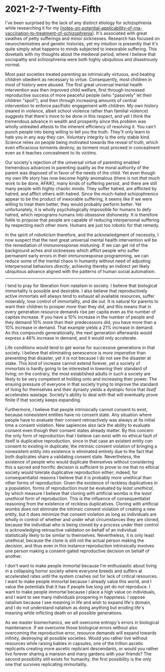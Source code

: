 # 2021-2-7-Twenty-Fifth

I've been surprised by the lack of any distinct etiology for schizophrenia while researching it for my [[notes-on-potential-applicability-of-rna-vaccination-to-treatment-of-schizophrenia]].  It's associated with great swathes of petty sufferings and minor sicknesses.  Research has focused on neurochemistries and genetic histories, yet my intuition is presently that it's quite simply what happens to minds subjected to inexorable suffering.  This dovetails with my thoughts about the medieval period, where I believe that sociopathy and schizophrenia were both highly ubiquitous and disastrously normal.

Most past societies treated parenting as intrinsically virtuous, and beating children obedient as necessary to virtue.  Consequently, most children in most of history were abused.  The first great universal mental health intervention was then improved child welfare, first through increased reproductive success of more peaceful people (who "passively" let their children "spoil"), and then through increasing amounts of central intervention to enforce pacifistic engagement with children.  My own history (reared in violence, albeit school violence rather than familial violence) suggests that there's more to be done in this respect, and yet I think the tremendous advance in wealth and prosperity since this problem was wholly untreated attests to the inherent efficiency of resolving it.  You can't punch people into being willing to tell you the truth.  They'll only learn to hate you in any way they can.  Voluntary integrity is the only stable kind.  Science relies on people being motivated towards the reveal of truth, which even efficacious torments destroy, as torment must proceed in concealment even as it teaches concealment to its victims.

Our society's rejection of the universal virtue of parenting enabled tremendous advances in parenting quality as the moral authority of the parent was disposed of in favor of the needs of the child.  Yet even though my own life story has now become *highly* anomalous (there is not *that* much work to be done, AFAIK), many kinds of suffering persist, and there are still many people with highly chaotic minds.  They suffer hatred, are afflicted by hatred, and afflict others with hatred.  Since the much-hated schizophrenics appear to be the product of inexorable suffering, it seems like if we were willing to treat them better, they would probably perform better.  Yet unfortunately, it is wholly psychologically impossible for humans to defy hatred, which reprograms humans into obsessive dishonesty.  It is therefore futile to propose that people are capable of reducing interpersonal suffering by respecting each other more.  Humans are just too robotic for that remedy.

In the spirit of roboticism therefore, and the acknowledgment of necessity, I now suspect that the next great universal mental health intervention will be the remediation of immunoresponse mistuning.  If we can get rid of the background aches and sicknesses which afflict people who suffer permanent early errors in their immunoresponse programming, we can reduce some of the mental chaos in humanity without need of adjusting interpersonal behaviors *directly*, achieving thereby an indirect yet likely ubiquitous advance aligned with the patterns of human social automatism.

---
I tend to pray for liberation from natalism in society.  I believe that biological immortality is possible and desirable.  I also believe that reproductively active immortals will always tend to exhaust all available resources, suffer miserably, lose control of immortality, and die out.  It is natural for parents to want their children to prosper *more* than they did, and this means that in every generation resource demands rise per capita even as the number of capitas increase.  If you have a 10% increase in the number of people and they demand 10% more than their predecessors did, you have more than a 10% increase in demand.  That example yields a 21% increase in demand.  As this compounds generationally, the next generation afterwards would express a 46% increase in demand, and it would only accelerate.

Life conditions would tend to get worse for successive generations in that society.  I believe that eliminating senescence is *more imperative* than preventing that disaster, yet it is not because I do not see the disaster at stake.  This kind of increase cannot extend forever, yet a society of immortals is hardly going to be interested in *lowering* their standard of living; on the contrary, the most established adults in such a society are likely to be very competent at holding onto and increasing their power.  The ensuing pressure of everyone in that society trying to improve the standard of living for themselves and their dynasty yields a dystopic force that *itself* accelerates wastage.  Society's ability to deal with that will eventually prove finite if that society keeps expanding.

Furthermore, I believe that people intrinsically cannot consent to exist, because nonexistent entities have no consent state.  Any situation where people have to evaluate their consent retroactively was always at its initial time a consent violation.  New sapiences also lack the ability to evaluate consent even though their consent states already matter.  By this concern the only form of reproduction that I believe can exist with no ethical fault of itself is duplicative reproduction, since in that case an existent entity *can* consent to existing in duplicate; the intrinsic consent violation of bringing a nonexistent entity into existence is eliminated entirely due to the fact that both duplicates share a validating consent state.  Nevertheless, the existence of people who would duplicate themselves without considering this a sacred and horrific decision is sufficient to prove to me that no ethical society would tolerate duplicative reproduction either; indeed, for consequentialist reasons I believe that it is probably *more* unethical than other forms of reproduction.  Given the existence of reckless duplicatives in a population, forms of reproduction must be evaluated by *least unethical*, by which measure I believe that cloning with artificial wombs is the *least unethical* form of reproduction.  This is the influence of consequentialist reasoning from the existence of reckless duplicatives.  Cloning with artificial wombs does not eliminate the intrinsic consent violation of creating a new entity, but it does minimize that consent violation as long as individuals are wholly in control of whether and under what circumstances they are cloned, because the individual who is being cloned by a process under their control is acknowledging retroactive validation on behalf of an individual statistically likely to be similar to themselves.  Nevertheless, it is only least unethical, because the clone is still not the actual person making the decision, and thus even in this instance reproduction intrinsically involves one person making a consent-gated reproductive decision on behalf of another.

I don't want to make people immortal because I'm enthusiastic about living in a collapsing horror society where everyone breeds and suffers at accelerated rates until the system crashes out for lack of critical resources.  I want to make people immortal because I already value this world, and I value the potentials that it has if people live long yet do *not* reproduce.  I want to make people immortal because I place a high value on individuals, and I want to see many individuals prospering in happiness.  I oppose natalism because I see meaning in life and wish to expand life's domain, and I do not understand natalism as doing anything but eroding life's meaning while inflicting death on all possible generations.

As we master biomechanics, we will overcome entropy's errors in biological maintenance.  If we overcome those biological errors without also overcoming the reproductive error, resource demands will expand towards infinity, destroying all possible societies.  Would you rather live without resources while raising babies in capsules, one of the trillion ascetic replicants creating more ascetic replicant descendants, or would you rather live forever sharing a mansion and many gardens with your friends?  The second possibility still exists for humanity; the first possibility is the only one that survives replicating immortality.

[//begin]: # "Autogenerated link references for markdown compatibility"
[notes-on-potential-applicability-of-rna-vaccination-to-treatment-of-schizophrenia]: notes-on-potential-applicability-of-rna-vaccination-to-treatment-of-schizophrenia "Notes on Potential Applicability of RNA Vaccination to Treatment of Schizophrenia"
[//end]: # "Autogenerated link references"